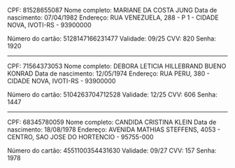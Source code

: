 CPF: 81528655087
Nome completo: MARIANE DA COSTA JUNG 
Data de nascimento: 07/04/1982
Endereço: RUA  VENEZUELA, 288 - P 1 - CIDADE NOVA, IVOTI-RS - 93900000

Número do cartão: 5128147166231477
Validade: 09/25
CVV: 820
Senha: 1920

-	-	-	-	-	-	-	-	-	-

CPF: 71564373053
Nome completo: DEBORA LETICIA HILLEBRAND BUENO KONRAD
Data de nascimento: 12/05/1974
Endereço: RUA PERU, 380 - CIDADE NOVA, IVOTI-RS - 93900000

Número do cartão: 5104263704712528
Validade: 12/25
CVV: 606
Senha: 1447

-	-	-	-	-	-	-	-	-	-	

CPF: 68345780059
Nome completo: CANDIDA CRISTINA KLEIN
Data de nascimento: 18/08/1978
Endereço: AVENIDA MATHIAS STEFFENS, 4053 - CENTRO, SAO JOSE DO HORTENCIO - 95755-000

Número do cartão: 4551100354431630
Validade: 09/27
CVV: 157
Senha: 1978
